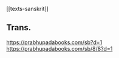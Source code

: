 [[texts-sanskrit]]

## Trans.
https://prabhupadabooks.com/sb?d=1
https://prabhupadabooks.com/sb/8/8?d=1


